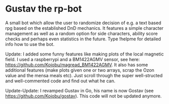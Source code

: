 # Gustav the rp-bot
A small bot which allow the user to randomize decision of e.g. a text based rpg based on the established DnD mechanics. 
It features a simple character management as well as a random option for side characters, ability score checks and perhaps even statistics in the future.
Type !helpme for detailed info how to use the bot.

Update: 
I added some funny features like making plots of the local magnetic field. I used a raspberrypi and a BM1422AGMV sensor, see here: https://github.com/Kojobu/magread_BM1422AGMV. It also has some additional features (make plots given one or two arrays, scrap the Ozon value and the mensa meals etc). Just scroll through the super well-structed and well-commented code and find out what he can.

Update-Update:
I revamped Gustav in Go, his name is now Gostav (see https://github.com/Kojobu/gostav). This code will not be updated anymore.
